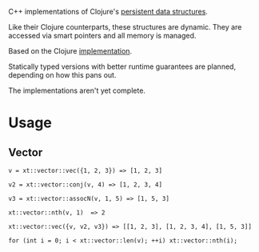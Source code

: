 C++ implementations of Clojure's [persistent data structures](http://clojure.org/data_structures).

Like their Clojure counterparts, these structures are dynamic. They are accessed via smart pointers and all memory is managed.

Based on the Clojure [implementation](http://github.com/clojure/clojure).

Statically typed versions with better runtime guarantees are planned, depending on how this pans out.

The implementations aren't yet complete.

# Usage

## Vector

`v = xt::vector::vec({1, 2, 3}) => [1, 2, 3]`

`v2 = xt::vector::conj(v, 4) => [1, 2, 3, 4]`

`v3 = xt::vector::assocN(v, 1, 5) => [1, 5, 3]`

`xt::vector::nth(v, 1)  => 2`

`xt::vector::vec({v, v2, v3}) => [[1, 2, 3], [1, 2, 3, 4], [1, 5, 3]]`

`for (int i = 0; i < xt::vector::len(v); ++i) xt::vector::nth(i);`
